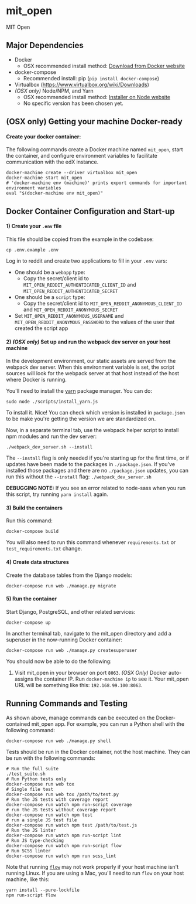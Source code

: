 # mit_open
MIT Open

## Major Dependencies
- Docker
  - OSX recommended install method: [Download from Docker website](https://docs.docker.com/mac/)
- docker-compose
  - Recommended install: pip (`pip install docker-compose`)
- Virtualbox (https://www.virtualbox.org/wiki/Downloads)
- _(OSX only)_ Node/NPM, and Yarn
  - OSX recommended install method: [Installer on Node website](https://nodejs.org/en/download/)
  - No specific version has been chosen yet.

## (OSX only) Getting your machine Docker-ready

#### Create your docker container:

The following commands create a Docker machine named ``mit_open``, start the
container, and configure environment variables to facilitate communication
with the edX instance.

    docker-machine create --driver virtualbox mit_open
    docker-machine start mit_open
    # 'docker-machine env (machine)' prints export commands for important environment variables
    eval "$(docker-machine env mit_open)"


## Docker Container Configuration and Start-up

#### 1) Create your ``.env`` file

This file should be copied from the example in the codebase:

    cp .env.example .env

Log in to reddit and create two applications to fill in your `.env` vars:

 - One should be a `webapp` type:
   - Copy the secret/client id to `MIT_OPEN_REDDIT_AUTHENTICATED_CLIENT_ID` and `MIT_OPEN_REDDIT_AUTHENTICATED_SECRET`
 - One should be a `script` type:
   - Copy the secret/client id to `MIT_OPEN_REDDIT_ANONYMOUS_CLIENT_ID` and `MIT_OPEN_REDDIT_ANONYMOUS_SECRET`
 - Set `MIT_OPEN_REDDIT_ANONYMOUS_USERNAME` and `MIT_OPEN_REDDIT_ANONYMOUS_PASSWORD` to the values of the user that created the script app


#### 2) _(OSX only)_ Set up and run the webpack dev server on your host machine

In the development environment, our static assets are served from the webpack
dev server. When this environment variable is set, the script sources will
look for the webpack server at that host instead of the host where Docker is running.

You'll need to install the [yarn](https://yarnpkg.com/en/docs/cli/)
package manager. You can do:

    sudo node ./scripts/install_yarn.js

To install it. Nice! You can check which version is installed in
`package.json` to be make you're getting the version we are
standardized on.

Now, in a separate terminal tab, use the webpack helper script to install npm modules and run the dev server:

    ./webpack_dev_server.sh --install

The ``--install`` flag is only needed if you're starting up for the first time, or if updates have been made
to the packages in ``./package.json``. If you've installed those packages and there are no ``./package.json``
updates, you can run this without the ``--install`` flag: ``./webpack_dev_server.sh``

**DEBUGGING NOTE:** If you see an error related to node-sass when you run this script, try running
``yarn install`` again.

#### 3) Build the containers
Run this command:

    docker-compose build

You will also need to run this command whenever ``requirements.txt`` or ``test_requirements.txt`` change.

#### 4) Create data structures
Create the database tables from the Django models:

    docker-compose run web ./manage.py migrate

#### 5) Run the container
Start Django, PostgreSQL, and other related services:

    docker-compose up

In another terminal tab, navigate to the mit_open directory
and add a superuser in the now-running Docker container:

    docker-compose run web ./manage.py createsuperuser

You should now be able to do the following:

1. Visit mit_open in your browser on port `8063`. _(OSX Only)_ Docker auto-assigns
 the container IP. Run ``docker-machine ip`` to see it. Your mit_open URL will
 be something like this: ``192.168.99.100:8063``.

## Running Commands and Testing

As shown above, manage commands can be executed on the Docker-contained
mit_open app. For example, you can run a Python shell with the following command:

    docker-compose run web ./manage.py shell

Tests should be run in the Docker container, not the host machine. They can be run with the following commands:

    # Run the full suite
    ./test_suite.sh
    # Run Python tests only
    docker-compose run web tox
    # Single file test
    docker-compose run web tox /path/to/test.py
    # Run the JS tests with coverage report
    docker-compose run watch npm run-script coverage
    # run the JS tests without coverage report
    docker-compose run watch npm test
    # run a single JS test file
    docker-compose run watch npm test /path/to/test.js
    # Run the JS linter
    docker-compose run watch npm run-script lint
    # Run JS type-checking
    docker-compose run watch npm run-script flow
    # Run SCSS linter
    docker-compose run watch npm run scss_lint

Note that running [`flow`](https://flowtype.org) may not work properly if your
host machine isn't running Linux. If you are using a Mac, you'll need to run
`flow` on your host machine, like this:

    yarn install --pure-lockfile
    npm run-script flow
